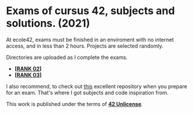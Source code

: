 # Exams of cursus 42, subjects and solutions. (2021)

At ecole42, exams must be finished in an enviroment with no internet access, and in less than 2 hours. 
Projects are selected randomly.

Directories are uploaded as I complete the exams.
* **[[RANK 02](https://github.com/Preposterone/42_exams_2021/tree/master/Rank_02)]**
* **[[RANK 03](https://github.com/Preposterone/42_exams_2021/tree/master/Rank_03)]**

I also recommend, to check out [this](https://github.com/markveligod/examrank-02-03-04-05-06) excellent repository when you prepare for an exam. That's where I got subjects and code inspiration from. 

This work is published under the terms of **[42 Unlicense](https://github.com/gcamerli/42unlicense)**.

